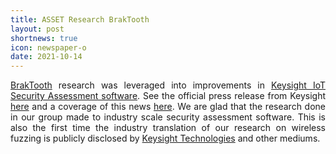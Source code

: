 ```yaml
---
title: ASSET Research BrakTooth
layout: post
shortnews: true
icon: newspaper-o
date: 2021-10-14
---
```

<p style="text-align:justify">
<a href="https://www.braktooth.com">BrakTooth</a> research was leveraged into improvements in 
<a href="https://www.keysight.com/us/en/cmp/2021/iot-security.html">Keysight IoT Security Assessment software</a>. See the official press release from 
Keysight <a href="https://www.keysight.com/sg/en/about/newsroom/news-releases/2021/1013-nr21135-keysight-delivers-new-iot-security-assessment-test-.html">here</a> 
and a coverage of this news 
<a href="https://businesswire.com/news/home/20211013005753/en/Keysight-Delivers-New-IoT-Security-Assessment-Test-Software">here</a>. 
We are glad that the research done in our group made to industry scale security assessment 
software. This is also the first time the industry translation of our research on wireless 
fuzzing is publicly disclosed by <a href="https://www.keysight.com">Keysight Technologies</a> 
and other mediums.  
</p>

